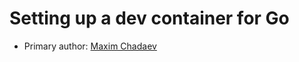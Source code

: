 # Setting up a dev container for Go

* Primary author: [Maxim Chadaev](https://github.com/maximdolphin)